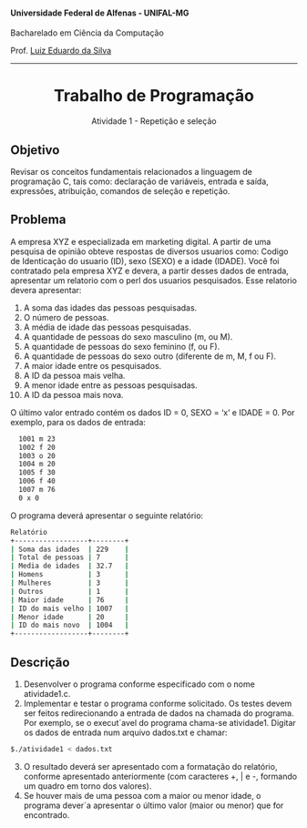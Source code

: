#### Universidade Federal de Alfenas - UNIFAL-MG
Bacharelado em Ciência da Computação

Prof. [Luiz Eduardo da Silva](https://github.com/luizedsilva)

<hr>
<div align="center">
<h1>Trabalho de Programação</h1>
    <p>Atividade 1 - Repetição e seleção</p>
</div>

## Objetivo
Revisar os conceitos fundamentais relacionados a linguagem de programação C, tais como:
declaração de variáveis, entrada e saída, expressões, atribuição, comandos de seleção e repetição.

## Problema
A empresa XYZ e especializada em marketing digital. A partir de uma pesquisa de opinião obteve respostas de diversos usuarios como: Codigo de Identicação do 
usuario (ID), sexo (SEXO) e a idade (IDADE). Você foi contratado pela empresa XYZ e devera, a partir desses dados de entrada, 
apresentar um relatorio com o perl dos usuarios pesquisados. Esse relatorio devera apresentar:

01. A soma das idades das pessoas pesquisadas.
02. O número de pessoas.
03. A média de idade das pessoas pesquisadas.
04. A quantidade de pessoas do sexo masculino (m, ou M).
05. A quantidade de pessoas do sexo feminino (f, ou F).
06. A quantidade de pessoas do sexo outro (diferente de m, M, f ou F).
07. A maior idade entre os pesquisados.
08. A ID da pessoa mais velha.
09. A menor idade entre as pessoas pesquisadas.
10. A ID da pessoa mais nova.

O último valor entrado contém os dados ID = 0, SEXO = ‘x’ e IDADE = 0.
Por exemplo, para os dados de entrada:

```bash
  1001 m 23
  1002 f 20
  1003 o 20
  1004 m 20
  1005 f 30
  1006 f 40
  1007 m 76
  0 x 0

```

O programa deverá apresentar o seguinte relatório:

```bash
Relatório
+------------------+--------+
| Soma das idades  | 229    |
| Total de pessoas | 7      |
| Media de idades  | 32.7   |
| Homens           | 3      |
| Mulheres         | 3      |
| Outros           | 1      |
| Maior idade      | 76     |
| ID do mais velho | 1007   |
| Menor idade      | 20     |
| ID do mais novo  | 1004   |
+------------------+--------+

```

## Descrição

1. Desenvolver o programa conforme especificado com o nome atividade1.c.
2. Implementar e testar o programa conforme solicitado. Os testes devem ser feitos redirecionando a entrada de dados na chamada do programa. Por exemplo, se o execut´avel
do programa chama-se atividade1. Digitar os dados de entrada num arquivo dados.txt e
chamar:
```bash
$./atividade1 < dados.txt
```
3. O resultado deverá ser apresentado com a formatação do relatório, conforme apresentado
anteriormente (com caracteres +, | e -, formando um quadro em torno dos valores).
4. Se houver mais de uma pessoa com a maior ou menor idade, o programa dever´a apresentar
o último valor (maior ou menor) que for encontrado.

